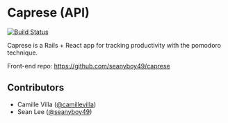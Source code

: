 # Caprese (API)

[![Build Status](https://travis-ci.org/camillevilla/caprese_api.svg?branch=master)](https://travis-ci.org/camillevilla/caprese_api)

Caprese is a Rails + React app for tracking productivity with the pomodoro technique. 

Front-end repo: https://github.com/seanyboy49/caprese

## Contributors
- Camille Villa ([@camillevilla](https://github.com/camillevilla))
- Sean Lee ([@seanyboy49](https://github.com/seanyboy49))
